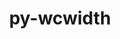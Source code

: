 ---
title: "py-wcwidth"
layout: cache
categories: [package, develop-2025-04-06]
meta: {"compilers": ["none"], "num_specs": 4, "num_specs_by_stack": {"data-vis-sdk": 1, "e4s": 1, "e4s-neoverse-v2": 1, "radiuss": 1, "root": 4}, "oss": ["ubuntu18.04", "ubuntu20.04", "ubuntu22.04"], "platforms": ["linux"], "stacks": ["data-vis-sdk", "e4s", "e4s-neoverse-v2", "radiuss", "root"], "targets": ["neoverse_v2", "x86_64_v3"], "versions": ["0.2.7"]}
spec_details: [{"compiler": "none", "hash": "3qatfoez2eyf2xyks3pykyax7pgfar33", "os": "ubuntu22.04", "platform": "linux", "size": "-", "stacks": ["e4s-neoverse-v2", "root"], "target": "neoverse_v2", "variants": ["build_system=python_pip"], "versions": ["0.2.7"]}, {"compiler": "none", "hash": "5uwqk5xkqppicw3ar3g2qtf5dfkf56cu", "os": "ubuntu22.04", "platform": "linux", "size": "-", "stacks": ["e4s", "root"], "target": "x86_64_v3", "variants": ["build_system=python_pip"], "versions": ["0.2.7"]}, {"compiler": "none", "hash": "aonzx3yv5yvwxabc6pulsh7wwwru6ujg", "os": "ubuntu18.04", "platform": "linux", "size": "-", "stacks": ["radiuss", "root"], "target": "x86_64_v3", "variants": ["build_system=python_pip"], "versions": ["0.2.7"]}, {"compiler": "none", "hash": "fqagpwa466qhag3djedjz55o3btrpak4", "os": "ubuntu20.04", "platform": "linux", "size": "-", "stacks": ["data-vis-sdk", "root"], "target": "x86_64_v3", "variants": ["build_system=python_pip"], "versions": ["0.2.7"]}]
---